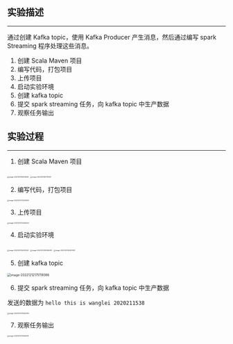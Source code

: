 ## 实验描述

---

通过创建 Kafka topic，使⽤ Kafka Producer 产⽣消息，然后通过编写 spark Streaming 程序处理这些消息。

1. 创建 Scala Maven 项目
2. 编写代码，打包项目
3. 上传项目
4. 启动实验环境
5. 创建 kafka topic
6. 提交 spark streaming 任务，向 kafka topic 中生产数据
7. 观察任务输出

## 实验过程

----

1. 创建 Scala Maven 项目

<img src="https://wangleidetuchuang.oss-cn-beijing.aliyuncs.com/img/image-20221212161439026.png" alt="image-20221212161439026" style="zoom:25%;" />

<img src="https://wangleidetuchuang.oss-cn-beijing.aliyuncs.com/img/image-20221212161710361.png" alt="image-20221212161710361" style="zoom:25%;" />

2. 编写代码，打包项目

<img src="https://wangleidetuchuang.oss-cn-beijing.aliyuncs.com/img/image-20221212172222830.png" alt="image-20221212172222830" style="zoom: 25%;" />

3. 上传项目

<img src="https://wangleidetuchuang.oss-cn-beijing.aliyuncs.com/img/image-20221212172424020.png" alt="image-20221212172424020" style="zoom:25%;" />

4. 启动实验环境

<img src="https://wangleidetuchuang.oss-cn-beijing.aliyuncs.com/img/image-20221212152241242.png" alt="image-20221212152241242" style="zoom:25%;" />

<img src="https://wangleidetuchuang.oss-cn-beijing.aliyuncs.com/img/image-20221212152346493.png" alt="image-20221212152346493" style="zoom:25%;" />

<img src="https://wangleidetuchuang.oss-cn-beijing.aliyuncs.com/img/image-20221212152400128.png" alt="image-20221212152400128" style="zoom:25%;" />



5. 创建 kafka topic

<img src="https://wangleidetuchuang.oss-cn-beijing.aliyuncs.com/img/image-20221212175119386.png" alt="image-20221212175119386" style="zoom:50%;" />

6. 提交 spark streaming 任务，向 kafka topic 中生产数据

发送的数据为 `hello this is wanglei 2020211538`

<img src="https://wangleidetuchuang.oss-cn-beijing.aliyuncs.com/img/image-20221212175442280.png" alt="image-20221212175442280" style="zoom:25%;" />

7. 观察任务输出

<img src="https://wangleidetuchuang.oss-cn-beijing.aliyuncs.com/img/image-20221212175430019.png" alt="image-20221212175430019" style="zoom:25%;" />